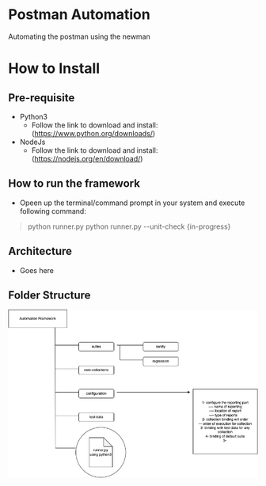 # Postman Automation
Automating the postman using the newman

# How to Install

## Pre-requisite
- Python3
    - Follow the link to download and install: (https://www.python.org/downloads/)
- NodeJs
    - Follow the link to download and install: (https://nodejs.org/en/download/)

## How to run the framework
- Opeen up the terminal/command prompt in your system and execute following command:
> python runner.py
> python runner.py --unit-check {in-progress}

## Architecture
- Goes here

## Folder Structure
![Automation folder structure](./_dump/PostmanAutomationSolution.drawio.png?raw=true "Automation Framework Structure")
